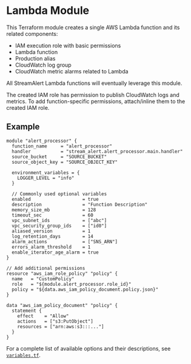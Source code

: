 # Lambda Module
This Terraform module creates a single AWS Lambda function and its related components:

* IAM execution role with basic permissions
* Lambda function
* Production alias
* CloudWatch log group
* CloudWatch metric alarms related to Lambda

All StreamAlert Lambda functions will eventually leverage this module.

The created IAM role has permission to publish CloudWatch logs and metrics. To add function-specific
permissions, attach/inline them to the created IAM role.

## Example
```hcl
module "alert_processor" {
  function_name     = "alert_processor"
  handler           = "stream_alert.alert_processor.main.handler"
  source_bucket     = "SOURCE_BUCKET"
  source_object_key = "SOURCE_OBJECT_KEY"

  environment_variables = {
    LOGGER_LEVEL = "info"
  }
  
  // Commonly used optional variables
  enabled                   = true
  description               = "Function Description"
  memory_size_mb            = 128
  timeout_sec               = 60
  vpc_subnet_ids            = ["abc"]
  vpc_security_group_ids    = ["id0"]
  aliased_version           = 1
  log_retention_days        = 14
  alarm_actions             = ["SNS_ARN"]
  errors_alarm_threshold    = 1
  enable_iterator_age_alarm = true
}

// Add additional permissions
resource "aws_iam_role_policy" "policy" {
  name   = "CustomPolicy"
  role   = "${module.alert_processor.role_id}"
  policy = "${data.aws_iam_policy_document.policy.json}"
}

data "aws_iam_policy_document" "policy" {
  statement {
    effect    = "Allow"
    actions   = ["s3:PutObject"]
    resources = ["arn:aws:s3:::..."]
  }
}
```

For a complete list of available options and their descriptions, see [`variables.tf`](variables.tf).